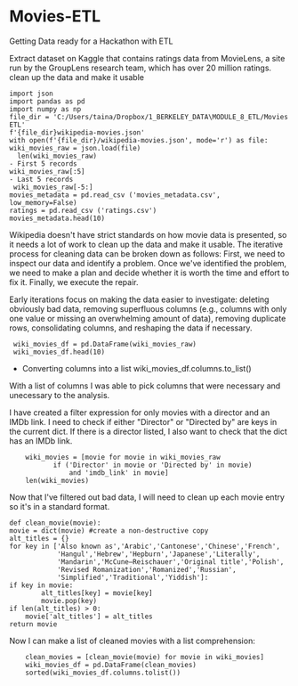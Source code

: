 # Movies-ETL
Getting Data ready for a Hackathon with ETL

Extract dataset on Kaggle that contains ratings data from MovieLens, a site run by the GroupLens research team, which has over 20 million ratings.
clean up the data and make it usable

    import json
    import pandas as pd
    import numpy as np
    file_dir = 'C:/Users/taina/Dropbox/1_BERKELEY_DATA\MODULE_8_ETL/Movies ETL'
    f'{file_dir}wikipedia-movies.json'
    with open(f'{file_dir}/wikipedia-movies.json', mode='r') as file:
    wiki_movies_raw = json.load(file)
      len(wiki_movies_raw)
    - First 5 records
    wiki_movies_raw[:5]
    - Last 5 records
     wiki_movies_raw[-5:]
    movies_metadata = pd.read_csv ('movies_metadata.csv', low_memory=False)
    ratings = pd.read_csv ('ratings.csv')
    movies_metadata.head(10)
    
    
Wikipedia doesn't have strict standards on how movie data is presented, so it needs a lot of work to clean up the data and make it usable.
The iterative process for cleaning data can be broken down as follows:
First, we need to inspect our data and identify a problem.
Once we've identified the problem, we need to make a plan and decide whether it is worth the time and effort to fix it.
Finally, we execute the repair.

Early iterations focus on making the data easier to investigate: deleting obviously bad data, removing superfluous columns (e.g., columns with only one value or missing an overwhelming amount of data), removing duplicate rows, consolidating columns, and reshaping the data if necessary.

     wiki_movies_df = pd.DataFrame(wiki_movies_raw)
     wiki_movies_df.head(10)
   - Converting columns into a list
    wiki_movies_df.columns.to_list()
    
With a list of columns I was able to pick columns that were necessary and unecessary to the analysis. 

I have created a filter expression for only movies with a director and an IMDb link. I need to check if either "Director" or "Directed by" are keys in the current dict. If there is a director listed, I also want to check that the dict has an IMDb link. 

        wiki_movies = [movie for movie in wiki_movies_raw
               if ('Director' in movie or 'Directed by' in movie)
                   and 'imdb_link' in movie]
        len(wiki_movies)
        
Now that I've filtered out bad data, I will need to clean up each movie entry so it's in a standard format.

    def clean_movie(movie):
    movie = dict(movie) #create a non-destructive copy
    alt_titles = {}
    for key in ['Also known as','Arabic','Cantonese','Chinese','French',
                'Hangul','Hebrew','Hepburn','Japanese','Literally',
                'Mandarin','McCune–Reischauer','Original title','Polish',
                'Revised Romanization','Romanized','Russian',
                'Simplified','Traditional','Yiddish']:
    if key in movie:
            alt_titles[key] = movie[key]
            movie.pop(key)
    if len(alt_titles) > 0:
        movie['alt_titles'] = alt_titles
    return movie
    
Now I can make a list of cleaned movies with a list comprehension:

        clean_movies = [clean_movie(movie) for movie in wiki_movies]
        wiki_movies_df = pd.DataFrame(clean_movies)
        sorted(wiki_movies_df.columns.tolist())
    
    
        
